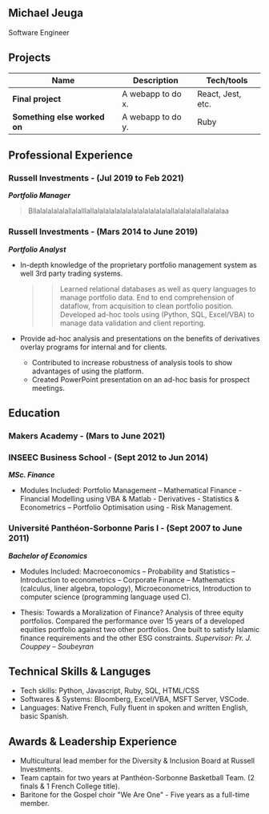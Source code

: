 ## Michael Jeuga

Software Engineer

## Projects

| Name                         | Description       | Tech/tools        |
| ---------------------------- | ----------------- | ----------------- |
| **Final project**            | A webapp to do x. | React, Jest, etc. |
| **Something else worked on** | A webapp to do y. | Ruby              |

## Professional Experience

### Russell Investments - (Jul 2019 to Feb 2021)
_**Portfolio Manager**_

>Bllalalalalalallalalllallalalalalalalalalalalalalalallalalalalallalalalaa



### Russell Investments - (Mars 2014 to June 2019)
_**Portfolio Analyst**_


*	In-depth knowledge of the proprietary portfolio management system as well 3rd party trading systems.
	>> Learned relational databases as well as query languages to manage portfolio data.
	>> End to end comprehension of dataflow, from acquisition to clean portfolio position.
	>> Developed ad-hoc tools using (Python, SQL, Excel/VBA) to manage data validation and client reporting.


*	Provide ad-hoc analysis and presentations on the benefits of derivatives overlay programs for internal and for clients. 
	* Contributed to increase robustness of analysis tools to show advantages of using the platform.
	* Created PowerPoint presentation on an ad-hoc basis for prospect meetings.





## Education

### Makers Academy - (Mars to June 2021)

### INSEEC Business School - (Sept 2012 to Jun 2014)
_**MSc. Finance**_

* Modules Included: Portfolio Management – Mathematical Finance - Financial Modelling using VBA & Matlab -
      Derivatives - Statistics & Econometrics – Portfolio Optimisation using - Risk Management.

### Université Panthéon-Sorbonne Paris I - (Sept 2007 to June 2011)
_**Bachelor of Economics**_

*	Modules Included: Macroeconomics – Probability and Statistics – Introduction to econometrics – Corporate Finance – 
Mathematics (calculus, liner algebra, topology), Microeconometrics, Introduction to computer science (programming language used C).


*	Thesis: Towards a Moralization of Finance?
      Analysis of three equity portfolios. 
      Compared the performance over 15 years of a developed equities portfolio against two other portfolios. 
      One built to satisfy Islamic finance requirements and the other ESG constraints. 
     _Supervisor: Pr. J. Couppey – Soubeyran_


## Technical Skills & Languges

 * Tech skills: Python, Javascript, Ruby, SQL, HTML/CSS
 * Softwares & Systems: Bloomberg, Excel/VBA, MSFT Server, VSCode.
 * Languages: Native French, Fully fluent in spoken and written English, basic Spanish.

## Awards & Leadership Experience
 
 * Multicultural lead member for the Diversity & Inclusion Board at Russell Investments.
 * Team captain for two years at Panthéon-Sorbonne Basketball Team. (2 finals & 1 French College title).
 * Baritone for the Gospel choir "We Are One" - Five years as a full-time member.
